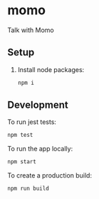 # momo

Talk with Momo

## Setup

1. Install node packages:

   ```bash
   npm i
   ```

## Development

To run jest tests:

```bash
npm test
```

To run the app locally:

```bash
npm start
```

To create a production build:

```bash
npm run build
```
